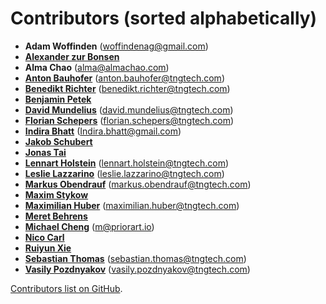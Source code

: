 <!--
SPDX-FileCopyrightText: Meta Platforms, Inc. and its affiliates
SPDX-FileCopyrightText: TNG Technology Consulting GmbH <https://www.tngtech.com>

SPDX-License-Identifier: CC0-1.0
-->

# Contributors (sorted alphabetically)

- **Adam Woffinden** (<woffindenag@gmail.com>)
- **[Alexander zur Bonsen](https://github.com/alexzurbonsen)**
- **Alma Chao** (<alma@almachao.com>)
- **[Anton Bauhofer](https://github.com/antonbauhofer)** (<anton.bauhofer@tngtech.com>)
- **[Benedikt Richter](https://github.com/benedikt-richter)** (<benedikt.richter@tngtech.com>)
- **[Benjamin Petek](https://github.com/b-petek)**
- **[David Mundelius](https://github.com/davidmundelius)** (<david.mundelius@tngtech.com>)
- **[Florian Schepers](https://github.com/FlorianSchepers)** (<florian.schepers@tngtech.com>)
- **[Indira Bhatt](https://github.com/indirabhatt)** (<Indira.bhatt@gmail.com>)
- **[Jakob Schubert](https://github.com/JakobSchubert)**
- **[Jonas Tai](https://github.com/jonas-tai)**
- **[Lennart Holstein](https://github.com/lennartclaas)** (<lennart.holstein@tngtech.com>)
- **[Leslie Lazzarino](https://github.com/leslielazzarino)** (<leslie.lazzarino@tngtech.com>)
- **[Markus Obendrauf](https://github.com/MarkusObendrauf)** (<markus.obendrauf@tngtech.com>)
- **[Maxim Stykow](https://github.com/mstykow)**
- **[Maximilian Huber](https://github.com/maxhbr)** (<maximilian.huber@tngtech.com>)
- **[Meret Behrens](https://github.com/meretp)**
- **[Michael Cheng](https://github.com/syotfs)** (<m@priorart.io>)
- **[Nico Carl](https://github.com/nicarl)**
- **[Ruiyun Xie](https://github.com/mayayunx)**
- **[Sebastian Thomas](https://github.com/sebathomas)** (<sebastian.thomas@tngtech.com>)
- **[Vasily Pozdnyakov](https://github.com/vasily-pozdnyakov)** (<vasily.pozdnyakov@tngtech.com>)

[Contributors list on GitHub](https://github.com/opossum-tool/OpossumUI/contributors).

